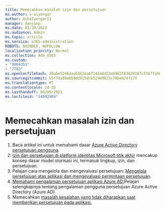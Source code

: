 ```yaml
---
title: Memecahkan masalah izin dan persetujuan
ms.author: v-aiyengar
author: AshaIyengar21
manager: dansimp
ms.date: 01/18/2021
ms.audience: Admin
ms.topic: article
ms.service: o365-administration
ROBOTS: NOINDEX, NOFOLLOW
localization_priority: Normal
ms.collection: Adm_O365
ms.custom:
- "9004353"
- "7782"
ms.openlocfilehash: 20abe52d6daa6863ea6f24548d23ab963f63620187c5f67fa9616c0efd428b91
ms.sourcegitcommit: b5f7da89a650d2915dc652449623c78be6247175
ms.translationtype: MT
ms.contentlocale: id-ID
ms.lasthandoff: 08/05/2021
ms.locfileid: "54092989"
---
```

# <a name="troubleshoot-permissions-and-consents"></a>Memecahkan masalah izin dan persetujuan

1. Baca artikel ini untuk memahami dasar [Azure Active Directory persetujuan pengguna](https://docs.microsoft.com/azure/active-directory/develop/consent-framework).
1. [Izin dan persetujuan di platform identitas Microsoft titik akhir](https://docs.microsoft.com/azure/active-directory/develop/v2-permissions-and-consent) mencakup konsep dasar model otorisasi ini, termasuk lingkup, izin, dan persetujuan.
1. Pelajari cara mengelola dan mengevaluasi persetujuan: [Mengelola persetujuan atas aplikasi dan mengevaluasi permintaan persetujuan](https://docs.microsoft.com/azure/active-directory/manage-apps/manage-consent-requests#evaluating-a-request-for-tenant-wide-admin-consent).
1. [Memahami pengalaman persetujuan aplikasi Azure AD:](https://docs.microsoft.com/azure/active-directory/develop/application-consent-experience)Pelajari selengkapnya tentang pengalaman pengguna persetujuan Azure Active Directory (Azure AD).
1. Memecahkan [masalah kesalahan yang tidak diharapkan saat memberikan persetujuan pada aplikasi.](https://docs.microsoft.com/azure/active-directory/manage-apps/application-sign-in-unexpected-user-consent-error)
